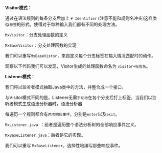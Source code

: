 **Visitor模式：**

通过在语法规则的每条分支后加上 `# Identifier` (注意不能和规则名冲突)这样类似`标签`的形式。使得对于每种输入我们都有不同的处理方法。

`MxVisitor`：分支处理函数的定义

`MxBaseVisitor`：分支处理函数的实现

我们可以重写`MxBaseVistor`，来自定义每个分支标签在输入情况匹配时的动作。

观察以下代码我们可以发现，Visitor生成的处理函数命名为 `visitor+标签名`。

**Listener模式：**

我们将以监听者模式抽取Java类中的方法，并整合成一个接口。

与Visitor模式不同的是，Listener无需`手动地`在各个分支后打上标签，当我们以监听者模式生成语法分析器时，语法分析器

每遍历一个规则都会有`两次响应事件`，分别是`enter`以及`exit`。

`MxListener.java `：前者是遍历整个语法分析树的全部响应事件定义。

`MxBaseListener.java`：后者是它的实现。

我们可以重写 `MxBaseListener`，选择性地编写那些响应事件。